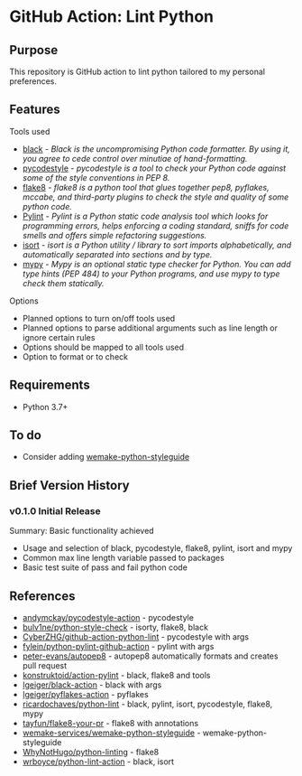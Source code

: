 # GitHub Action: Lint Python

## Purpose

This repository is GitHub action to lint python tailored to my personal preferences.

## Features

Tools used

- [black](https://github.com/psf/black) - *Black is the uncompromising Python code formatter. By using it, you agree to cede control over minutiae of hand-formatting.*
- [pycodestyle](https://github.com/PyCQA/pycodestyle) - *pycodestyle is a tool to check your Python code against some of the style conventions in PEP 8.*
- [flake8](https://gitlab.com/pycqa/flake8) - *flake8 is a python tool that glues together pep8, pyflakes, mccabe, and third-party plugins to check the style and quality of some python code.*
- [Pylint](https://github.com/PyCQA/pylint/) - *Pylint is a Python static code analysis tool which looks for programming errors, helps enforcing a coding standard, sniffs for code smells and offers simple refactoring suggestions.*
- [isort](https://github.com/timothycrosley/isort) - *isort is a Python utility / library to sort imports alphabetically, and automatically separated into sections and by type.*
- [mypy](https://github.com/python/mypy) - *Mypy is an optional static type checker for Python. You can add type hints (PEP 484) to your Python programs, and use mypy to type check them statically.*

Options

- Planned options to turn on/off tools used
- Planned options to parse additional arguments such as line length or ignore certain rules
- Options should be mapped to all tools used
- Option to format or to check

## Requirements

- Python 3.7+

## To do

- Consider adding [wemake-python-styleguide](https://github.com/wemake-services/wemake-python-styleguide)

## Brief Version History

### v0.1.0 Initial Release

Summary: Basic functionality achieved

- Usage and selection of black, pycodestyle, flake8, pylint, isort and mypy
- Common max line length variable passed to packages
- Basic test suite of pass and fail python code

## References

- [andymckay/pycodestyle-action](https://github.com/andymckay/pycodestyle-action) - pycodestyle
- [bulv1ne/python-style-check](https://github.com/bulv1ne/python-style-check) - isorty, flake8, black
- [CyberZHG/github-action-python-lint](https://github.com/CyberZHG/github-action-python-lint) - pycodestyle with args
- [fylein/python-pylint-github-action](https://github.com/fylein/python-pylint-github-action) - pylint with args
- [peter-evans/autopep8](https://github.com/peter-evans/autopep8) - autopep8 automatically formats and creates pull request
- [konstruktoid/action-pylint](https://github.com/konstruktoid/action-pylint) - black, flake8 and tools
- [lgeiger/black-action](https://github.com/lgeiger/black-action) - black with args
- [lgeiger/pyflakes-action](https://github.com/lgeiger/pyflakes-action) - pyflakes
- [ricardochaves/python-lint](https://github.com/ricardochaves/python-lint) - black, pylint, isort, pycodestyle, flake8, mypy
- [tayfun/flake8-your-pr](https://github.com/tayfun/flake8-your-pr) - flake8 with annotations
- [wemake-services/wemake-python-styleguide](https://github.com/wemake-services/wemake-python-styleguide) - wemake-python-styleguide
- [WhyNotHugo/python-linting](https://github.com/WhyNotHugo/python-linting) - flake8
- [wrboyce/python-lint-action](https://github.com/wrboyce/python-lint-action) - black, isort
